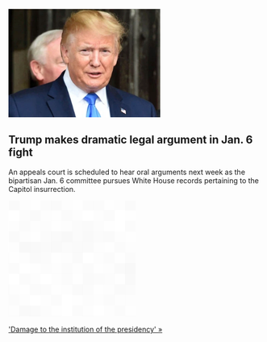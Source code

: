 
![Trump makes dramatic legal argument in Jan. 6 fight](./20211125175853.png)
## Trump makes dramatic legal argument in Jan. 6 fight

An appeals court is scheduled to hear oral arguments next week as the bipartisan Jan. 6 committee pursues White House records pertaining to the Capitol insurrection.

![pic](../square_bg.png)

['Damage to the institution of the presidency' »](https://www.yahoo.com/news/trump-argues-jan-6-panel-040430500.html)
